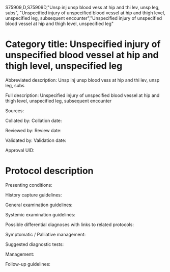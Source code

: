 S75909,D,S75909D,"Unsp inj unsp blood vess at hip and thi lev, unsp leg, subs", "Unspecified injury of unspecified blood vessel at hip and thigh level, unspecified leg, subsequent encounter","Unspecified injury of unspecified blood vessel at hip and thigh level, unspecified leg"
# Category title: Unspecified injury of unspecified blood vessel at hip and thigh level, unspecified leg

Abbreviated description: Unsp inj unsp blood vess at hip and thi lev, unsp leg, subs

Full description: Unspecified injury of unspecified blood vessel at hip and thigh level, unspecified leg, subsequent encounter

Sources:

Collated by:
Collation date:

Reviewed by:
Review date:

Validated by:
Validation date:

Approval UID:

# Protocol description

Presenting conditions:

History capture guidelines:

General examination guidelines:

Systemic examination guidelines:

Possible differential diagnoses with links to related protocols:

Symptomatic / Palliative management:

Suggested diagnostic tests:

Management:

Follow-up guidelines:
